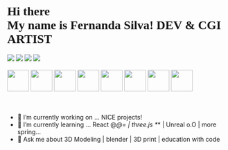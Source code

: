 <h1 style="font-family:montserrat;">Hi there 👋 <br>
My name is Fernanda Silva! DEV & CGI ARTIST</h1>

<div>
<a href=https://www.tiktok.com/@fernandafefs target="_blank"><img src="https://img.shields.io/badge/TikTok-000000?style=for-the-badge&logo=tiktok&logoColor=white"></a>
<a href=https://www.youtube.com/channel/UC5q8l8UNHIrxEze5ZC8gLsA target="_blank"><img src="https://img.shields.io/badge/YouTube-FF0000?style=for-the-badge&logo=youtube&logoColor=white"></a>
<a href=https://www.instagram.com/fefs.art/ target="_blank"><img src="https://img.shields.io/badge/Instagram-E4405F?style=for-the-badge&logo=instagram&logoColor=white"></a>
<a href=https://www.linkedin.com/in/fefs/ target="_blank"><img src="https://img.shields.io/badge/LinkedIn-0077B5?style=for-the-badge&logo=linkedin&logoColor=white"></a>
</div>
<br>

<div>
<picture><img src="https://cdn.jsdelivr.net/gh/devicons/devicon/icons/html5/html5-plain.svg" width="50px" height="50px"  /></picture>
<picture><img src="https://cdn.jsdelivr.net/gh/devicons/devicon/icons/css3/css3-plain.svg" width="50px" height="50px" /></picture>
<picture><img src="https://cdn.jsdelivr.net/gh/devicons/devicon/icons/javascript/javascript-plain.svg" width="50px" height="50px" /></picture>
<picture><img src="https://cdn.jsdelivr.net/gh/devicons/devicon/icons/react/react-original.svg" width="50px" height="50px" /></picture></picture>
<picture><img src="https://cdn.jsdelivr.net/gh/devicons/devicon/icons/java/java-original.svg" width="50px" height="50px" /></picture>
<picture><img src="https://cdn.jsdelivr.net/gh/devicons/devicon/icons/spring/spring-original.svg" width="50px" height="50px" /></picture>
<picture><img src="https://cdn.jsdelivr.net/gh/devicons/devicon/icons/mysql/mysql-original.svg" width="50px" height="50px" /></picture>
<picture><img src="https://cdn.jsdelivr.net/gh/devicons/devicon/icons/blender/blender-original.svg" width="50px" height="50px" /></picture>
</div>

<br>
<br>

- 🔭 I’m currently working on ... NICE projects!
- 🌱 I’m currently learning ... React @_@= | three.js *_* | Unreal o.O | more spring...
- 💬 Ask me about 3D Modeling | blender | 3D print | education with code


